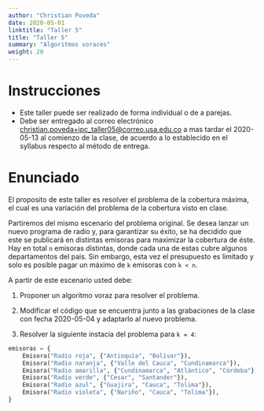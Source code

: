 ```yaml
---
author: "Christian Poveda"
date: 2020-05-01
linktitle: "Taller 5"
title: "Taller 5"
summary: "Algoritmos voraces"
weight: 20
---
```


# Instrucciones
- Este taller puede ser realizado de forma individual o de a parejas.
- Debe ser entregado al correo electrónico
  [christian.poveda+ipc_taller05@correo.usa.edu.co](mailto:christian.poveda+ipc_taller02@correo.usa.edu.co)
  a mas tardar el 2020-05-13 al comienzo de la clase, de acuerdo a lo
  establecido en el syllabus respecto al método de entrega.

# Enunciado

El proposito de este taller es resolver el problema de la cobertura máxima, el
cual es una variación del problema de la cobertura visto en clase.

Partiremos del mismo escenario del problema original. Se desea lanzar un nuevo
programa de radio y, para garantizar su éxito, se ha decidido que este se
publicará en distintas emisoras para maximizar la cobertura de éste. Hay en
total `n` emisoras distintas, donde cada una de estas cubre algunos
departamentos del pais. Sin embargo, esta vez el presupuesto es limitado y solo
es posible pagar un máximo de `k` emisoras con `k < n`.

A partir de este escenario usted debe:

1. Proponer un algoritmo voraz para resolver el problema.

2. Modificar el código que se encuentra junto a las grabaciones de la clase con fecha 2020-05-04 y adaptarlo al nuevo problema.

3. Resolver la siguiente instacia del problema para `k = 4`:

```python
emisoras = {
    Emisora("Radio roja", {"Antioquía", "Bolívar"}),
    Emisora("Radio naranja", {"Valle del Cauca", "Cundinamarca"}),
    Emisora("Radio amarilla", {"Cundinamarca", "Atlántico", "Córdoba"}),
    Emisora("Radio verde", {"Cesar", "Santander"}),
    Emisora("Radio azul", {"Guajira", "Cauca", "Tolima"}),
    Emisora("Radio violeta", {"Nariño", "Cauca", "Tolima"}),
}
```
